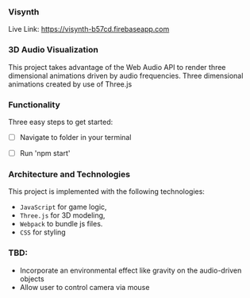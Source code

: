 ### Visynth

Live Link: https://visynth-b57cd.firebaseapp.com

### 3D Audio Visualization
This project takes advantage of the Web Audio API to render three dimensional animations driven by audio frequencies. Three dimensional animations created by use of Three.js

### Functionality

Three easy steps to get started:

- [ ] Navigate to folder in your terminal
- [ ] Run 'npm start'


### Architecture and Technologies

This project is implemented with the following technologies:

- `JavaScript` for game logic,
- `Three.js` for 3D modeling,
- `Webpack` to bundle js files.
- `CSS` for styling



### TBD:

- Incorporate an environmental effect like gravity on the audio-driven objects
- Allow user to control camera via mouse
